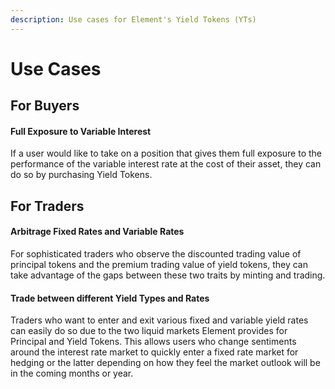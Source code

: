 ```yaml
---
description: Use cases for Element's Yield Tokens (YTs)
---
```


# Use Cases

## For Buyers

#### Full Exposure to Variable Interest

If a user would like to take on a position that gives them full exposure to the performance of the variable interest rate at the cost of their asset, they can do so by purchasing Yield Tokens.



## For Traders

#### Arbitrage Fixed Rates and Variable Rates

For sophisticated traders who observe the discounted trading value of principal tokens and the premium trading value of yield tokens, they can take advantage of the gaps between these two traits by minting and trading.

#### Trade between different Yield Types and Rates

Traders who want to enter and exit various fixed and variable yield rates can easily do so due to the two liquid markets Element provides for Principal and Yield Tokens. This allows users who change sentiments around the interest rate market to quickly enter a fixed rate market for hedging or the latter depending on how they feel the market outlook will be in the coming months or year.
